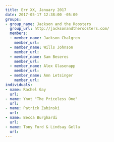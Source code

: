 ```yaml
---
title: Err XX, January 2017
date: 2017-05-17 12:38:00 -05:00
groups:
- group_name: Jackson and the Roosters
  group_url: http://jacksonandtheroosters.com/
  members:
  - member_name: Jackson Chalgren
    member_url: 
  - member_name: Wills Johnson
    member_url: 
  - member_name: Sam Beseres
    member_url: 
  - member_name: Alex Glasenapp
    member_url: 
  - member_name: Ann Letsinger
    member_url: 
individuals:
- name: Rachel Gay
  url: 
- name: Ynot "The Priceless One"
  url: 
- name: Patrick Zabinski
  url: 
- name: Becca Burghardi
  url: 
- name: Tony Ford & Lindsay Gella
  url: 
---
```


